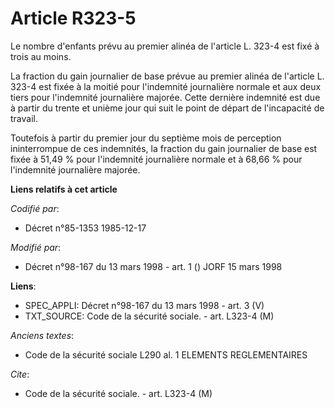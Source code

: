 # Article R323-5

Le nombre d'enfants prévu au premier alinéa de l'article L. 323-4 est fixé à trois au moins.

La fraction du gain journalier de base prévue au premier alinéa de l'article L. 323-4 est fixée à la moitié pour l'indemnité
journalière normale et aux deux tiers pour l'indemnité journalière majorée. Cette dernière indemnité est due à partir du
trente et unième jour qui suit le point de départ de l'incapacité de travail.

Toutefois à partir du premier jour du septième mois de perception ininterrompue de ces indemnités, la fraction du gain
journalier de base est fixée à 51,49 % pour l'indemnité journalière normale et à 68,66 % pour l'indemnité journalière
majorée.

**Liens relatifs à cet article**

_Codifié par_:

  - Décret n°85-1353 1985-12-17

_Modifié par_:

  - Décret n°98-167 du 13 mars 1998 - art. 1 () JORF 15 mars 1998

**Liens**:

  - SPEC_APPLI: Décret n°98-167 du 13 mars 1998 - art. 3 (V)
  - TXT_SOURCE: Code de la sécurité sociale. - art. L323-4 (M)

_Anciens textes_:

  - Code de la sécurité sociale L290 al. 1 ELEMENTS REGLEMENTAIRES

_Cite_:

  - Code de la sécurité sociale. - art. L323-4 (M)

